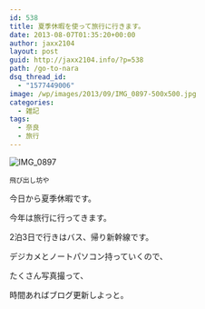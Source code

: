 ```yaml
---
id: 538
title: 夏季休暇を使って旅行に行きます。
date: 2013-08-07T01:35:20+00:00
author: jaxx2104
layout: post
guid: http://jaxx2104.info/?p=538
path: /go-to-nara
dsq_thread_id:
  - "1577449006"
image: /wp/images/2013/09/IMG_0897-500x500.jpg
categories:
  - 雑記
tags:
  - 奈良
  - 旅行
---
```

<img src="/images/2013/08/IMG_0897-500x500.jpg" alt="IMG_0897" class="img-rounded aligncenter size-large wp-image-542" srcset="/images/2013/08/IMG_0897-500x500.jpg 500w, /images/2013/08/IMG_0897-150x150.jpg 150w, /images/2013/08/IMG_0897-300x300.jpg 300w" sizes="(max-width: 500px) 100vw, 500px" />
  
<small>飛び出し坊や</small>

今日から夏季休暇です。
  
今年は旅行に行ってきます。
  
2泊3日で行きはバス、帰り新幹線です。

デジカメとノートパソコン持っていくので、
  
たくさん写真撮って、
  
時間あればブログ更新しよっと。